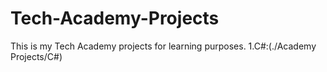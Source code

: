# Tech-Academy-Projects
This is my Tech Academy projects for learning purposes.
1.C#:(./Academy Projects/C#)
